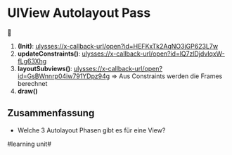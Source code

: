 # UIView Autolayout Pass
🔁
1. **(Init)**: [ulysses://x-callback-url/open?id=HEFKxTk2AqNO3jGP623L7w][1]
2. **updateConstraints()**: [ulysses://x-callback-url/open?id=lQ7zlDjdvlqxW-fLg63Xhg][2]
3. **layoutSubviews()**: [ulysses://x-callback-url/open?id=GsBWnnrp04iw791YDpz94g][3] =\> Aus Constraints werden die Frames berechnet
4. **draw()** 

## Zusammenfassung
- Welche 3 Autolayout Phasen gibt es für eine View?

[1]:	ulysses://x-callback-url/open?id=HEFKxTk2AqNO3jGP623L7w
[2]:	ulysses://x-callback-url/open?id=lQ7zlDjdvlqxW-fLg63Xhg
[3]:	ulysses://x-callback-url/open?id=GsBWnnrp04iw791YDpz94g

#learning unit#